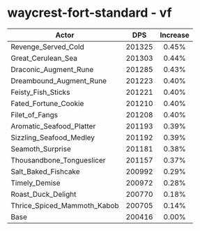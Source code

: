 # waycrest-fort-standard - vf
| Actor | DPS | Increase |
|---|:---:|:---:|
|Revenge_Served_Cold|201325|0.45%|
|Great_Cerulean_Sea|201303|0.44%|
|Draconic_Augment_Rune|201285|0.43%|
|Dreambound_Augment_Rune|201223|0.40%|
|Feisty_Fish_Sticks|201221|0.40%|
|Fated_Fortune_Cookie|201210|0.40%|
|Filet_of_Fangs|201208|0.40%|
|Aromatic_Seafood_Platter|201193|0.39%|
|Sizzling_Seafood_Medley|201192|0.39%|
|Seamoth_Surprise|201181|0.38%|
|Thousandbone_Tongueslicer|201157|0.37%|
|Salt_Baked_Fishcake|200992|0.29%|
|Timely_Demise|200972|0.28%|
|Roast_Duck_Delight|200770|0.18%|
|Thrice_Spiced_Mammoth_Kabob|200705|0.14%|
|Base|200416|0.00%|
